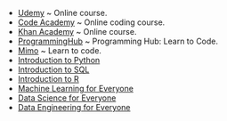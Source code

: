  * [Udemy](https://www.udemy.com/) ~ Online course.
  * [Code Academy](https://www.codecademy.com/) ~ Online coding course.
  * [Khan Academy](https://www.khanacademy.org/) ~ Online course.
  * [ProgrammingHub](https://itunes.apple.com/us/app/programming-hub-learn-to-code/id1049691226?mt=8) ~ Programming Hub: Learn to Code.
  * [Mimo](https://getmimo.com/) ~ Learn to code.
  * [Introduction to Python](https://www.datacamp.com/courses/intro-to-python-for-data-science) 
  * [Introduction to SQL](https://www.datacamp.com/courses/introduction-to-sql) 
  * [Introduction to R](https://www.datacamp.com/courses/free-introduction-to-r) 
  * [Machine Learning for Everyone](https://www.datacamp.com/courses/machine-learning-for-everyone) 
  * [Data Science for Everyone](https://www.datacamp.com/courses/data-science-for-everyone) 
  * [Data Engineering for Everyone](https://www.datacamp.com/courses/data-engineering-for-everyone) 
